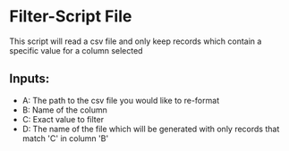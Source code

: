 # Filter-Script File

This script will read a csv file and only keep records which contain a specific value for a column selected

## Inputs:

- A: The path to the csv file you would like to re-format
- B: Name of the column 
- C: Exact value to filter
- D: The name of the file which will be generated with only records that match 'C' in column 'B'
